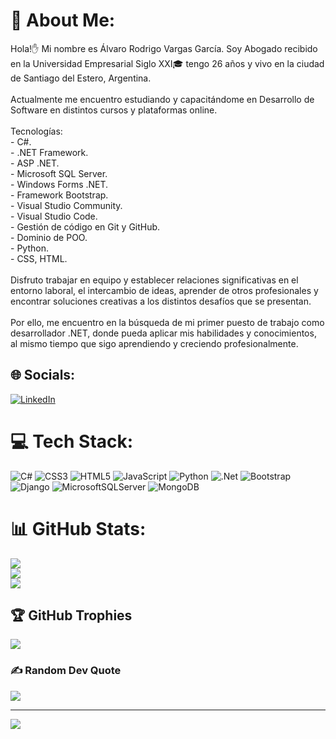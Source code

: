 # 💫 About Me:
Hola!✋ Mi nombre es Álvaro Rodrigo Vargas García. Soy Abogado recibido en la Universidad Empresarial Siglo XXI🎓 tengo 26 años y vivo en la ciudad de Santiago del Estero, Argentina.<br><br>Actualmente me encuentro estudiando y capacitándome en Desarrollo de Software en distintos cursos y plataformas online.<br><br>Tecnologías:<br>- C#.<br>- .NET Framework.<br>- ASP .NET.<br>- Microsoft SQL Server.<br>- Windows Forms .NET.<br>- Framework Bootstrap.<br>- Visual Studio Community.<br>- Visual Studio Code. <br>- Gestión de código en Git y GitHub.<br>- Dominio de POO.<br>- Python.<br>- CSS, HTML.<br><br>Disfruto trabajar en equipo y establecer relaciones significativas en el entorno laboral, el intercambio de ideas, aprender de otros profesionales y encontrar soluciones creativas a los distintos desafíos que se presentan.<br><br>Por ello, me encuentro en la búsqueda de mi primer puesto de trabajo como desarrollador .NET, donde pueda aplicar mis habilidades y conocimientos, al mismo tiempo que sigo aprendiendo y creciendo profesionalmente.


## 🌐 Socials:
[![LinkedIn](https://img.shields.io/badge/LinkedIn-%230077B5.svg?logo=linkedin&logoColor=white)](%C3%A1lvaro-rodrigo-vargas-garc%C3%ADa/) 

# 💻 Tech Stack:
![C#](https://img.shields.io/badge/c%23-%23239120.svg?style=for-the-badge&logo=c-sharp&logoColor=white) ![CSS3](https://img.shields.io/badge/css3-%231572B6.svg?style=for-the-badge&logo=css3&logoColor=white) ![HTML5](https://img.shields.io/badge/html5-%23E34F26.svg?style=for-the-badge&logo=html5&logoColor=white) ![JavaScript](https://img.shields.io/badge/javascript-%23323330.svg?style=for-the-badge&logo=javascript&logoColor=%23F7DF1E) ![Python](https://img.shields.io/badge/python-3670A0?style=for-the-badge&logo=python&logoColor=ffdd54) ![.Net](https://img.shields.io/badge/.NET-5C2D91?style=for-the-badge&logo=.net&logoColor=white) ![Bootstrap](https://img.shields.io/badge/bootstrap-%23563D7C.svg?style=for-the-badge&logo=bootstrap&logoColor=white) ![Django](https://img.shields.io/badge/django-%23092E20.svg?style=for-the-badge&logo=django&logoColor=white) ![MicrosoftSQLServer](https://img.shields.io/badge/Microsoft%20SQL%20Sever-CC2927?style=for-the-badge&logo=microsoft%20sql%20server&logoColor=white) ![MongoDB](https://img.shields.io/badge/MongoDB-%234ea94b.svg?style=for-the-badge&logo=mongodb&logoColor=white)
# 📊 GitHub Stats:
![](https://github-readme-stats.vercel.app/api?username=rodrigovargarcia&theme=blue-green&hide_border=false&include_all_commits=true&count_private=false)<br/>
![](https://github-readme-streak-stats.herokuapp.com/?user=rodrigovargarcia&theme=blue-green&hide_border=false)<br/>
![](https://github-readme-stats.vercel.app/api/top-langs/?username=rodrigovargarcia&theme=blue-green&hide_border=false&include_all_commits=true&count_private=false&layout=compact)

## 🏆 GitHub Trophies
![](https://github-profile-trophy.vercel.app/?username=rodrigovargarcia&theme=tokyonight&no-frame=false&no-bg=false&margin-w=4)

### ✍️ Random Dev Quote
![](https://quotes-github-readme.vercel.app/api?type=horizontal&theme=tokyonight)

---
[![](https://visitcount.itsvg.in/api?id=rodrigovargarcia&icon=8&color=0)](https://visitcount.itsvg.in)

<!-- Proudly created with GPRM ( https://gprm.itsvg.in ) -->
